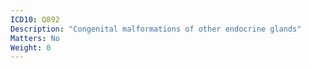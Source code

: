```yaml
---
ICD10: Q892
Description: "Congenital malformations of other endocrine glands"
Matters: No
Weight: 0
---
```


